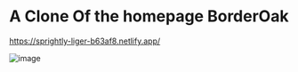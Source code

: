 # A Clone Of the homepage BorderOak

https://sprightly-liger-b63af8.netlify.app/

![image](https://user-images.githubusercontent.com/50366078/225920426-bb58d1c1-5a19-4062-94c3-7f6ea3c1354f.png)
